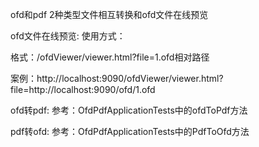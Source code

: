 ofd和pdf 2种类型文件相互转换和ofd文件在线预览

ofd文件在线预览:
使用方式：

格式：/ofdViewer/viewer.html?file=1.ofd相对路径

案例：http://localhost:9090/ofdViewer/viewer.html?file=http://localhost:9090/ofd/1.ofd

ofd转pdf:
参考：OfdPdfApplicationTests中的ofdToPdf方法

pdf转ofd:
参考：OfdPdfApplicationTests中的PdfToOfd方法

